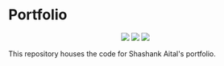 # Portfolio

<p align="center">
    <img src="https://github.com/aitalshashank2/aitalshashank2.github.io/workflows/CI/CD/badge.svg" />
    <img src="https://codecov.io/gh/aitalshashank2/aitalshashank2.github.io/branch/master/graph/badge.svg" />
    <img src="https://img.shields.io/github/license/aitalshashank2/aitalshashank2.github.io" />
</p>

This repository houses the code for Shashank Aital's portfolio.